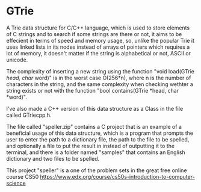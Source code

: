 # GTrie
A Trie data structure for C/C++ language, which is used to store elements of C strings and to search if some strings are there or not, it aims to be effecient in terms of speed and memory usage, so, unlike the popular Trie it uses linked lists in its nodes instead of arrays of pointers which requires a lot of memory, it doesn't matter if the string is alphabetical or not, ASCII or unicode.

The complexity of inserting a new string using the function "void load(GTrie *head, char* word)" is in the worst case O(256*n), where n is the number of characters in the string, and the same complexity when checking wethter a string exists or not with the function "bool contains(GTrie *head, char *word)".

I've also made a C++ version of this data structure as a Class in the file called GTriecpp.h.

The file called "speller.zip" contains a C project that is an example of a beneficial usage of this data structure, which is a program that prompts the user to enter the path to a dictionary file, the path to the file to be spelled, and optionally a file to put the result in instead of outputting it to the terminal, and there is a folder named "samples" that contains an English dictionary and two files to be spelled.

This project "speller" is a one of the problem sets in the great free online course CS50 
https://www.edx.org/course/cs50s-introduction-to-computer-science 



